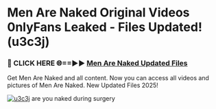 # Men Are Naked Original Videos 0nlyFans Leaked - Files Updated! (u3c3j)

<h3>🔴 CLICK HERE 🌐==►► <a href="https://tinyurl.com/up5wt9bj" rel="nofollow">Men Are Naked Updated Files</a></h3>

Get Men Are Naked and all content. Now you can access all videos and pictures of Men Are Naked. New Updated Files 2025!

[![u3c3j](https://i.imgur.com/ABiUzMV.gif)](https://tinyurl.com/up5wt9bj)
are you naked during surgery